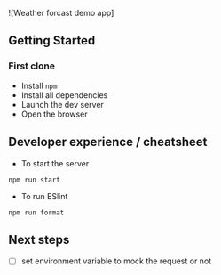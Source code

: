 ![Weather forcast demo app]

## Getting Started

### First clone

-   Install `npm`
-   Install all dependencies
-   Launch the dev server
-   Open the browser


## Developer experience / cheatsheet

-   To start the server

```
npm run start

```

-   To run ESlint

```
npm run format
```

## Next steps

-   [ ] set environment variable to mock the request or not